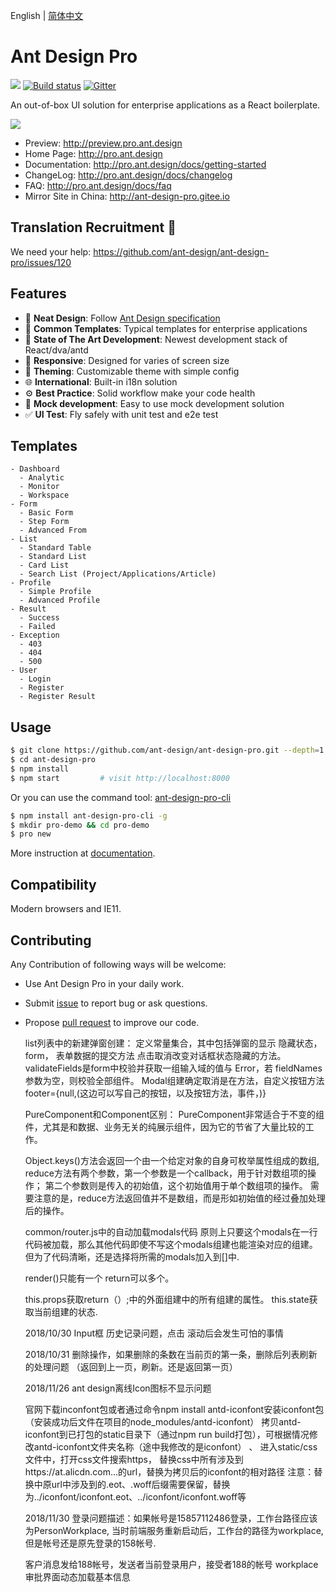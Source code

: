 English | [简体中文](./README.zh-CN.md)

# Ant Design Pro

[![](https://img.shields.io/travis/ant-design/ant-design-pro/master.svg?style=flat-square)](https://travis-ci.org/ant-design/ant-design-pro) [![Build status](https://ci.appveyor.com/api/projects/status/67fxu2by3ibvqtat/branch/master?svg=true)](https://ci.appveyor.com/project/afc163/ant-design-pro/branch/master)  [![Gitter](https://badges.gitter.im/ant-design/ant-design-pro.svg)](https://gitter.im/ant-design/ant-design-pro?utm_source=badge&utm_medium=badge&utm_campaign=pr-badge)

An out-of-box UI solution for enterprise applications as a React boilerplate.

![](https://gw.alipayobjects.com/zos/rmsportal/xEdBqwSzvoSapmnSnYjU.png)

- Preview: http://preview.pro.ant.design
- Home Page: http://pro.ant.design
- Documentation: http://pro.ant.design/docs/getting-started
- ChangeLog: http://pro.ant.design/docs/changelog
- FAQ: http://pro.ant.design/docs/faq
- Mirror Site in China: http://ant-design-pro.gitee.io

## Translation Recruitment :loudspeaker:

We need your help: https://github.com/ant-design/ant-design-pro/issues/120

## Features

- :gem: **Neat Design**: Follow [Ant Design specification](http://ant.design/)
- :triangular_ruler: **Common Templates**: Typical templates for enterprise applications
- :rocket: **State of The Art Development**: Newest development stack of React/dva/antd
- :iphone: **Responsive**: Designed for varies of screen size
- :art: **Theming**: Customizable theme with simple config
- :globe_with_meridians: **International**: Built-in i18n solution
- :gear: **Best Practice**: Solid workflow make your code health
- :1234: **Mock development**: Easy to use mock development solution
- :white_check_mark: **UI Test**: Fly safely with unit test and e2e test

## Templates

```
- Dashboard
  - Analytic
  - Monitor
  - Workspace
- Form
  - Basic Form
  - Step Form
  - Advanced From
- List
  - Standard Table
  - Standard List
  - Card List
  - Search List (Project/Applications/Article)
- Profile
  - Simple Profile
  - Advanced Profile
- Result
  - Success
  - Failed
- Exception
  - 403
  - 404
  - 500
- User
  - Login
  - Register
  - Register Result
```

## Usage

```bash
$ git clone https://github.com/ant-design/ant-design-pro.git --depth=1
$ cd ant-design-pro
$ npm install
$ npm start         # visit http://localhost:8000
```

Or you can use the command tool: [ant-design-pro-cli](https://github.com/ant-design/ant-design-pro-cli)

```bash
$ npm install ant-design-pro-cli -g
$ mkdir pro-demo && cd pro-demo
$ pro new
```

More instruction at [documentation](http://pro.ant.design/docs/getting-started).

## Compatibility

Modern browsers and IE11.

## Contributing

Any Contribution of following ways will be welcome:

- Use Ant Design Pro in your daily work.
- Submit [issue](http://github.com/ant-design/ant-design-pro/issues) to report bug or ask questions.
- Propose [pull request](http://github.com/ant-design/ant-design-pro/pulls) to improve our code.

  list列表中的新建弹窗创建：
  定义常量集合，其中包括弹窗的显示 隐藏状态，form， 表单数据的提交方法 点击取消改变对话框状态隐藏的方法。
  validateFields是form中校验并获取一组输入域的值与 Error，若 fieldNames 参数为空，则校验全部组件。
  Modal组建确定取消是在<Modal footer={null}>方法，自定义按钮方法footer={null,(这边可以写自己的按钮，以及按钮方法，事件，)}
  
  PureComponent和Component区别：
  PureComponent非常适合于不变的组件，尤其是和数据、业务无关的纯展示组件，因为它的节省了大量比较的工作。
  
  Object.keys()方法会返回一个由一个给定对象的自身可枚举属性组成的数组,
  reduce方法有两个参数，第一个参数是一个callback，用于针对数组项的操作；
  第二个参数则是传入的初始值，这个初始值用于单个数组项的操作。
  需要注意的是，reduce方法返回值并不是数组，而是形如初始值的经过叠加处理后的操作。
 
  common/router.js中的自动加载modals代码  原则上只要这个modals在一行代码被加载，那么其他代码即使不写这个modals组建也能渲染对应的组建。
  但为了代码清晰，还是选择将所需的modals加入到[]中.
  
  render()只能有一个  return可以多个。
  
  this.props获取return（）;中的外面组建中的所有组建的属性。
  this.state获取当前组建的状态.
  
  2018/10/30
    Input框 历史记录问题，点击 滚动后会发生可怕的事情
    
  2018/10/31
    删除操作，如果删除的条数在当前页的第一条，删除后列表刷新的处理问题
    （返回到上一页，刷新。还是返回第一页）
    
  
  2018/11/26
    ant design离线Icon图标不显示问题
    
    官网下载inconfont包或者通过命令npm install antd-iconfont安装iconfont包（安装成功后文件在项目的node_modules/antd-iconfont）
    拷贝antd-iconfont到已打包的static目录下（通过npm run build打包），可根据情况修改antd-iconfont文件夹名称（途中我修改的是iconfont）
    、
    进入static/css文件中，打开css文件搜索https，
    替换css中所有涉及到https://at.alicdn.com...的url，替换为拷贝后的iconfont的相对路径
    注意：替换中原url中涉及到的.eot、.woff后缀需要保留，替换为../iconfont/iconfont.eot、../iconfont/iconfont.woff等
    
    
  2018/11/30
    登录问题描述：如果帐号是15857112486登录，工作台路径应该为PersonWorkplace,
    当时前端服务重新启动后，工作台的路径为workplace,但是帐号还是原先登录的158帐号.
    
    客户消息发给188帐号，发送者当前登录用户，接受者188的帐号
    workplace审批界面动态加载基本信息
